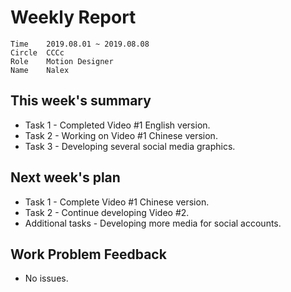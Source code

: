 # Weekly Report 
```
Time	2019.08.01 ~ 2019.08.08
Circle	CCCc
Role	Motion Designer
Name	Nalex
```
## This week's summary
- Task 1 - Completed Video #1 English version.
- Task 2 - Working on Video #1 Chinese version.
- Task 3 - Developing several social media graphics.

## Next week's plan

- Task 1 - Complete Video #1 Chinese version.
- Task 2 - Continue developing Video #2.
- Additional tasks - Developing more media for social accounts.

## Work Problem Feedback
- No issues.


